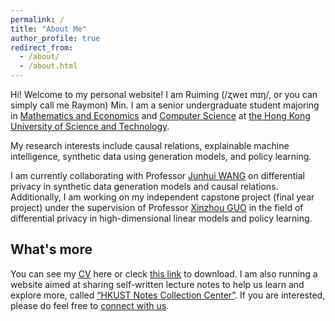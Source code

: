 ```yaml
---
permalink: /
title: "About Me"
author_profile: true
redirect_from: 
  - /about/
  - /about.html
---
```


Hi! Welcome to my personal website! I am Ruiming (/ʐweɪ mɪŋ/, or you can simply call me Raymon) Min. I am a senior undergraduate student majoring in [Mathematics and Economics](https://maec.hkust.edu.hk/home) and [Computer Science](https://cse.hkust.edu.hk/bsc/) at [the Hong Kong University of Science and Technology](https://hkust.edu.hk/).

My research interests include causal relations, explainable machine intelligence, synthetic data using generation models, and policy learning. 

I am currently collaborating with Professor [Junhui WANG](https://sites.google.com/site/junhuiwang/Home?authuser=0) on differential privacy in synthetic data generation models and causal relations. 
Additionally, I am working on my independent capstone project (final year project) under the supervision of Professor [Xinzhou GUO](https://www.math.hkust.edu.hk/people/faculty/profile/xinzhoug/) in the field of differential privacy in high-dimensional linear models and policy learning.


What's more
------
You can see my [CV](https://ruimingmin.com/cv/) here or cleck [this link](https://hkustconnect-my.sharepoint.com/:b:/g/personal/rmin_connect_ust_hk/Ee-DWCfHJ9tKrphJHKhR9QQBGU9RMuR6mEFnPa_7byiKNQ?e=pt4pf0) to download. I am also running a website aimed at sharing self-written lecture notes to help us learn and explore more, called [“HKUST Notes Collection Center”](https://sites.google.com/view/hkustsharing). If you are interested, please do feel free to [connect with us](mailto:hkustsharing@gmail.com).